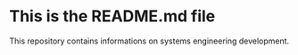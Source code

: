 # This is the README.md file

This repository contains informations on systems engineering development.
